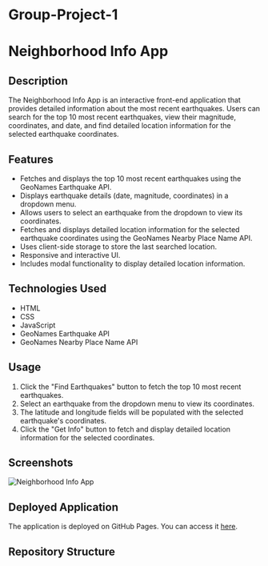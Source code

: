 # Group-Project-1
# Neighborhood Info App

## Description
The Neighborhood Info App is an interactive front-end application that provides detailed information about the most recent earthquakes. Users can search for the top 10 most recent earthquakes, view their magnitude, coordinates, and date, and find detailed location information for the selected earthquake coordinates.

## Features
- Fetches and displays the top 10 most recent earthquakes using the GeoNames Earthquake API.
- Displays earthquake details (date, magnitude, coordinates) in a dropdown menu.
- Allows users to select an earthquake from the dropdown to view its coordinates.
- Fetches and displays detailed location information for the selected earthquake coordinates using the GeoNames Nearby Place Name API.
- Uses client-side storage to store the last searched location.
- Responsive and interactive UI.
- Includes modal functionality to display detailed location information.

## Technologies Used
- HTML
- CSS
- JavaScript
- GeoNames Earthquake API
- GeoNames Nearby Place Name API

## Usage
1. Click the "Find Earthquakes" button to fetch the top 10 most recent earthquakes.
2. Select an earthquake from the dropdown menu to view its coordinates.
3. The latitude and longitude fields will be populated with the selected earthquake's coordinates.
4. Click the "Get Info" button to fetch and display detailed location information for the selected coordinates.

## Screenshots
![Neighborhood Info App](screenshot.png)

## Deployed Application
The application is deployed on GitHub Pages. You can access it [here](https://your-github-username.github.io/your-repo-name/).

## Repository Structure